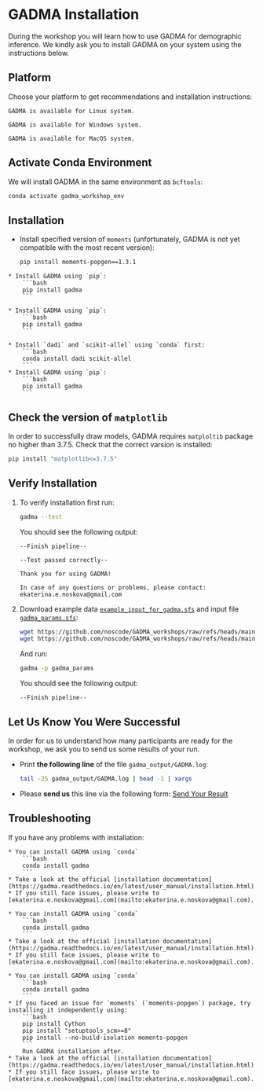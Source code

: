 # GADMA Installation

During the workshop you will learn how to use GADMA for demographic inference.
We kindly ask you to install GADMA on your system using the instructions below.

## Platform

Choose your platform to get recommendations and installation instructions:

```{tab} Linux
GADMA is available for Linux system.
```

```{tab} Windows
GADMA is available for Windows system.
```

```{tab} MacOS
GADMA is available for MacOS system.
```

## Activate Conda Environment

We will install GADMA in the same environment as `bcftools`:

```bash
conda activate gadma_workshop_env
```

## Installation

* Install specified version of `moments` (unfortunately, GADMA is not yet compatible with the most recent version):
    ```bash
    pip install moments-popgen==1.3.1
    ```

````{tab} Linux
* Install GADMA using `pip`:
    ```bash
    pip install gadma
    ```
````

````{tab} Windows
* Install GADMA using `pip`:
    ```bash
    pip install gadma
    ```
````

````{tab} MacOS
* Install `dadi` and `scikit-allel` using `conda` first:
    ```bash
    conda install dadi scikit-allel
    ```
* Install GADMA using `pip`:
    ```bash
    pip install gadma
    ```
````

## Check the version of `matplotlib`

In order to successfully draw models, GADMA requires `matploltib` package no higher than 3.7.5. Check that the correct varsion is installed:
```bash
pip install "matplotlib<=3.7.5"
```

## Verify Installation

1. To verify installation first run:
    ```bash
    gadma --test
    ```
    You should see the following output:
    ```text
    --Finish pipeline--

    --Test passed correctly--

    Thank you for using GADMA!

    In case of any questions or problems, please contact: ekaterina.e.noskova@gmail.com
    ```
    
2. Download example data [`example_input_for_gadma.sfs`](https://github.com/noscode/GADMA_workshops/raw/refs/heads/main/docs/source/2024_18_11/files/example_input_for_gadma.sfs) and input file [`gadma_params.sfs`](https://github.com/noscode/GADMA_workshops/raw/refs/heads/main/docs/source/2024_18_11/files/gadma_params):

    ``` bash
    wget https://github.com/noscode/GADMA_workshops/raw/refs/heads/main/docs/source/2024_18_11/files/example_input_for_gadma.sfs
    wget https://github.com/noscode/GADMA_workshops/raw/refs/heads/main/docs/source/2024_18_11/files/gadma_params
    ```
    And run:
    ```bash
    gadma -p gadma_params
    ```
    You should see the following output:
    ```text
    --Finish pipeline--
    ```

## Let Us Know You Were Successful
In order for us to understand how many participants are ready for the workshop, we ask you to send us some results of your run.

* Print **the following line** of the file `gadma_output/GADMA.log`:
    ```bash
    tail -25 gadma_output/GADMA.log | head -1 | xargs
    ```
* Please **send us** this line via the following form: <a class="btn btn-outline-primary btn-lg" href="https://forms.office.com/e/68uz3tSj7T" role="button">Send Your Result</a>


## Troubleshooting

If you have any problems with installation:

````{tab} Linux
* You can install GADMA using `conda`
    ```bash
    conda install gadma
    ```
* Take a look at the official [installation documentation](https://gadma.readthedocs.io/en/latest/user_manual/installation.html)
* If you still face issues, please write to [ekaterina.e.noskova@gmail.com](mailto:ekaterina.e.noskova@gmail.com).
````

````{tab} Windows
* You can install GADMA using `conda`
    ```bash
    conda install gadma
    ```
* Take a look at the official [installation documentation](https://gadma.readthedocs.io/en/latest/user_manual/installation.html)
* If you still face issues, please write to [ekaterina.e.noskova@gmail.com](mailto:ekaterina.e.noskova@gmail.com).
````

````{tab} MacOS
* You can install GADMA using `conda`
    ```bash
    conda install gadma
    ```
* If you faced an issue for `moments` (`moments-popgen`) package, try installing it independently using:
    ```bash
    pip install Cython
    pip install "setuptools_scm>=8"
    pip install --no-build-isolation moments-popgen
    ```
    Run GADMA installation after.
* Take a look at the official [installation documentation](https://gadma.readthedocs.io/en/latest/user_manual/installation.html)
* If you still face issues, please write to [ekaterina.e.noskova@gmail.com](mailto:ekaterina.e.noskova@gmail.com).
````
